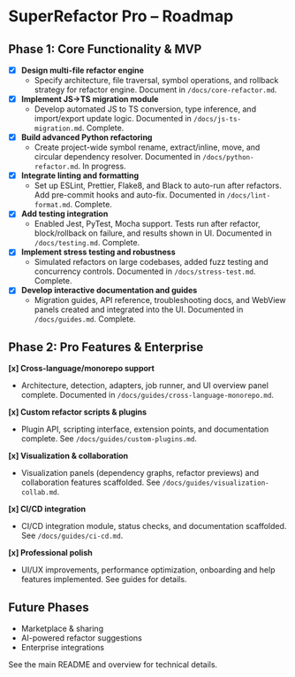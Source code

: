 # SuperRefactor Pro – Roadmap

## Phase 1: Core Functionality & MVP

- [x] **Design multi-file refactor engine**
  - Specify architecture, file traversal, symbol operations, and rollback strategy for refactor engine. Document in `/docs/core-refactor.md`.
- [x] **Implement JS→TS migration module**
  - Develop automated JS to TS conversion, type inference, and import/export update logic. Documented in `/docs/js-ts-migration.md`. Complete.
- [x] **Build advanced Python refactoring**
  - Create project-wide symbol rename, extract/inline, move, and circular dependency resolver. Documented in `/docs/python-refactor.md`. In progress.
- [x] **Integrate linting and formatting**
  - Set up ESLint, Prettier, Flake8, and Black to auto-run after refactors. Add pre-commit hooks and auto-fix. Documented in `/docs/lint-format.md`. Complete.
- [x] **Add testing integration**
  - Enabled Jest, PyTest, Mocha support. Tests run after refactor, block/rollback on failure, and results shown in UI. Documented in `/docs/testing.md`. Complete.
- [x] **Implement stress testing and robustness**
  - Simulated refactors on large codebases, added fuzz testing and concurrency controls. Documented in `/docs/stress-test.md`. Complete.
- [x] **Develop interactive documentation and guides**
  - Migration guides, API reference, troubleshooting docs, and WebView panels created and integrated into the UI. Documented in `/docs/guides.md`. Complete.

## Phase 2: Pro Features & Enterprise

**[x] Cross-language/monorepo support**

- Architecture, detection, adapters, job runner, and UI overview panel complete. Documented in `/docs/guides/cross-language-monorepo.md`.

**[x] Custom refactor scripts & plugins**

- Plugin API, scripting interface, extension points, and documentation complete. See `/docs/guides/custom-plugins.md`.

**[x] Visualization & collaboration**

- Visualization panels (dependency graphs, refactor previews) and collaboration features scaffolded. See `/docs/guides/visualization-collab.md`.

**[x] CI/CD integration**

- CI/CD integration module, status checks, and documentation scaffolded. See `/docs/guides/ci-cd.md`.

**[x] Professional polish**

- UI/UX improvements, performance optimization, onboarding and help features implemented. See guides for details.

## Future Phases

- Marketplace & sharing
- AI-powered refactor suggestions
- Enterprise integrations

See the main README and overview for technical details.
